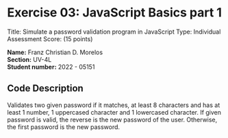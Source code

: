 # Exercise 03: JavaScript Basics part 1

Title: Simulate a password validation program in JavaScript
Type: Individual Assessment
Score: (15 points)

**Name:** Franz Christian D. Morelos <br/>
**Section:** UV-4L <br/>
**Student number:** 2022 - 05151 <br/>

## Code Description

Validates two given password if it matches, at least 8 characters and has at least 1 number, 1 uppercased character and 1 lowercased character. If given password is valid, the reverse is the new password of the user. Otherwise, the first password is the new password.